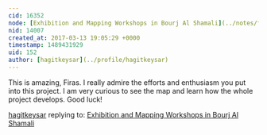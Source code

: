 ```yaml
---
cid: 16352
node: [Exhibition and Mapping Workshops in Bourj Al Shamali](../notes/firas/03-13-2017/exhibition-and-mapping-workshops-in-bourj-al-shamali)
nid: 14007
created_at: 2017-03-13 19:05:29 +0000
timestamp: 1489431929
uid: 152
author: [hagitkeysar](../profile/hagitkeysar)
---
```


This is amazing, Firas. I really admire the efforts and enthusiasm you put into this project. I am very curious to see the map and learn how the whole project develops. Good luck!


[hagitkeysar](../profile/hagitkeysar) replying to: [Exhibition and Mapping Workshops in Bourj Al Shamali](../notes/firas/03-13-2017/exhibition-and-mapping-workshops-in-bourj-al-shamali)

